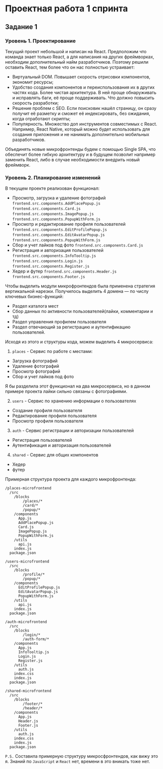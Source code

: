 # Проектная работа 1 спринта

## Задание 1

### Уровень 1. Проектирование
Текущий проект небольшой и написан на React. Предположим что команда знает только React, а для написания на других фреймворках, необходим дополнительный найм разработчиков.
Поэтому решили оставить React, тем более что он нас полностью устраивает:
- Виртуальный DOM. Повышает скорость отрисовки компонентов, экономит ресурсы;
- Удобство создания компонентов и переиспользования их в других частях кода. Более чистая архитектура. В ней проще обнаруживать и исправлять баги, её проще поддерживать. Что должно повысить скорость разработки;
- Решение проблем с SEO. Если поисковик нашёл страницу, он сразу получит её разметку и сможет её индексировать, без ожидания, когда отработают скрипты;
- Популярность. Множество доп инструментов совместимых с React. Например, React Native, который можно будет использовать для создания приложения и не нанимать дополнительно мобильных разработчиков.

Объединять новые микрофронтенды будем с помощью Single SPA, что обеспечит более гибкую архитектуру и в будущем позволит например заменить React, либо в случае необходимости внедрить новый фреймворк.

### Уровень 2. Планирование изменений
В текущем проекте реализован функционал:
- Просмотр, загрузка и удаление фотографий
`frontend.src.components.AddPlacePopup.js`
`frontend.src.components.Card.js`
`frontend.src.components.ImagePopup.js`
`frontend.src.components.PopupWithForm.js`
- Просмотр и редактирование профиля пользователей
`frontend.src.components.EditProfilePopup.js`
`frontend.src.components.EditAvatarPopup.js`
`frontend.src.components.PopupWithForm.js`
- Сбор и учет лайков под фото
`frontend.src.components.Card.js`
- Регистрация и авторизация пользователей
`frontend.src.components.InfoTooltip.js`
`frontend.src.components.Login.js`
`frontend.src.components.Register.js`
- Хедер и футер
`frontend.src.components.Header.js`
`frontend.src.components.Footer.js`


Чтобы выделить модули микрофронтендов была применена стратегия вертикальной нарезки. Получилось выделить 4 домена — по числу ключевых бизнес-функций:
- Раздел каталога мест
- Сбор данных по активности пользователей(лайки, комментарии и тд)
- Раздел управления профилем пользователя
- Раздел отвечающий за регистрацию и аутентификацию пользователей.

Исходя из этого и структуры кода, можем выделить 4 микросервиса:
1. `places` - Сервис по работе с местами:
- Загрузка фотографий
- Удаление фотографий
- Просмотр фотографий
- Сбор и учет лайков под фото

Я бы разделила этот функционал на два микросервиса, но в данном примере проекта лайки сильно связаны с фотографиями. 

2. `users` - Сервис по хранению информации о пользователях
- Создание профиля пользователя
- Редактирование профиля пользователя
- Просмотр профиля пользователя

3. `auth` - Сервис регистрации и авторизации пользователей
- Регистрация пользователей
- Аутентификация и авторизация пользователей

4. `shared` - Сервис для общих компонентов
- Хедер
- футер

Примерная структура проекта для каждого микрофронтенда:
```
/places-microfrontend
  /src
    /blocks
        /places/*
        /card/*
        /popup/*
    /components
      App.js
      AddPlacePopup.js
      Card.js
      ImagePopup.js
      PopupWithForm.js
    /utils
      api.js
    index.js
  package.json

/users-microfrontend
  /src
    /blocks
        /profile/*
        /popup/*
    /components
      EditProfilePopup.js
      EditAvatarPopup.js
      PopupWithForm.js
    /utils
      api.js
    index.js
  package.json
  
/auth-microfrontend
  /src
    /blocks
        /login/*
        /auth-form/*
    /components
      App.js
      InfoTooltip.js
      Login.js
      Register.js
    /utils
      auth.js
    index.css
    index.js
  package.json
  
/shared-microfrontend
  /src
    /blocks
        /footer/*
        /header/*
    /components
      App.js
      Header.js
      Footer.js
    /utils
      auth.js
    index.css
    index.js
  package.json
```

`P.S.` Составила примерную структуру микросфронтендов, как вижу это я. Знаний по `JavaScript` и `React` нет, времени в это вникать тоже нет.
